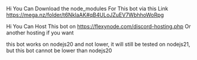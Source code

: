 Hi You Can Download the node_modules For This bot via this Link https://mega.nz/folder/t6NklaAK#qB4ULoJZuEV7WbhhoWoRpg

Hi You Can Host This bot on https://flexynode.com/discord-hosting.php Or another hosting if you want

this bot works on nodejs20 and not lower, it will still be tested on nodejs21, but this bot cannot be lower than nodejs20
